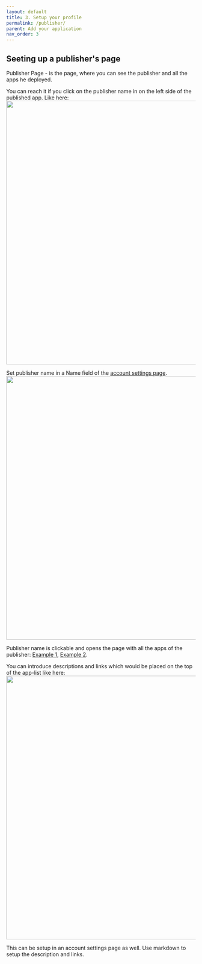 ```yaml
---
layout: default
title: 3. Setup your profile
permalink: /publisher/
parent: Add your application
nav_order: 3
---
```


## Seeting up a publisher's page
Publisher Page - is the page, where you can see the publisher and all the apps he deployed.

You can reach it if you click on the publisher name in on the left side of the published app. 
Like here:
<img src="/assets/images/publisher/1.png" width="700"> 


Set publisher name in a Name field of the [account settings page](https://openexchange.intersystems.com/account).
<img src="/assets/images/publisher/2.png" width="700"> 

Publisher name is clickable and opens the page with all the apps of the publisher:
[Example 1](https://openexchange.intersystems.com/user/Eduard%20Lebedyuk/i0izhXgB7qUs5qHrMpzMzOlfHA), [Example 2](https://openexchange.intersystems.com/user/Evgeny%20Shvarov/PsVoekohQP54VMJhkXmYMe96mPo).

You can introduce descriptions and links which would be placed on the top of the app-list like here:
<img src="/assets/images/publisher/3.png" width="700"> 

This can be setup in an account settings page as well. Use markdown to setup the description and links.
